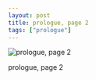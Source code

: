 ```yaml
---
layout: post
title: prologue, page 2
tags: ["prologue"]
---
```


![prologue, page 2](http://danaamundsen.site44.com/ladyknight/pro/pro-pg2.png)

prologue, page 2
